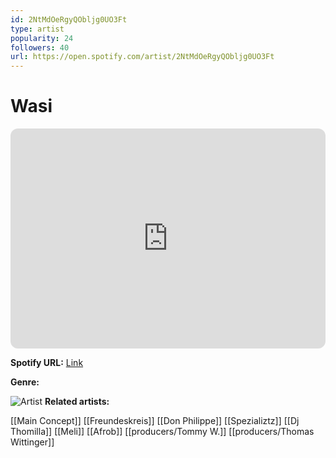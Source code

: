 ```yaml
---
id: 2NtMdOeRgyQObljg0UO3Ft
type: artist
popularity: 24
followers: 40
url: https://open.spotify.com/artist/2NtMdOeRgyQObljg0UO3Ft
---
```

# Wasi

<iframe style="border-radius:12px" src="https://open.spotify.com/embed/artist/2NtMdOeRgyQObljg0UO3Ft" width="100%" height="352" frameBorder="0" allowfullscreen="" allow="autoplay; clipboard-write; encrypted-media; fullscreen; picture-in-picture" loading="lazy"></iframe>

**Spotify URL:** [Link](https://open.spotify.com/artist/2NtMdOeRgyQObljg0UO3Ft)

**Genre:** 

![Artist]()
**Related artists:**

[[Main Concept]]
[[Freundeskreis]]
[[Don Philippe]]
[[Spezializtz]]
[[Dj Thomilla]]
[[Meli]]
[[Afrob]]
[[producers/Tommy W.]]
[[producers/Thomas Wittinger]]
